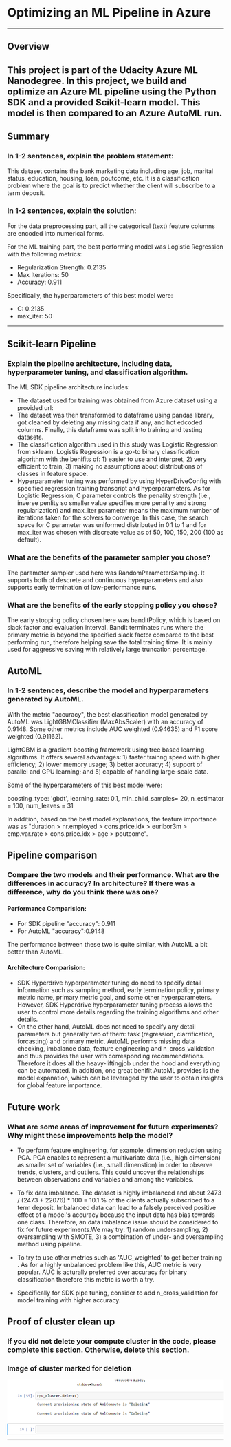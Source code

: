 # Optimizing an ML Pipeline in Azure

-----------------------------------------------------------------------------------------------------------------------------------------------------------
## Overview

This project is part of the Udacity Azure ML Nanodegree.
In this project, we build and optimize an Azure ML pipeline using the Python SDK and a provided Scikit-learn model.
This model is then compared to an Azure AutoML run.
-----------------------------------------------------------------------------------------------------------------------------------------------------------

## Summary
### **In 1-2 sentences, explain the problem statement:**

This dataset contains the bank marketing data including age, job, marital status, education, housing, loan, poutcome, etc. It is a classification problem where the goal is to predict whether the client will subscribe to a term deposit.    

### **In 1-2 sentences, explain the solution:**

For the data preprocessing part, all the categorical (text) feature columns are encoded into numerical forms.

For the ML training part, the best performing model was Logistic Regression with the following metrics:
- Regularization Strength: 0.2135
- Max Iterations: 50
- Accuracy: 0.911

Specifically, the hyperparameters of this best model were:
- C: 0.2135
- max_iter: 50

-----------------------------------------------------------------------------------------------------------------------------------------------------------

## Scikit-learn Pipeline

### **Explain the pipeline architecture, including data, hyperparameter tuning, and classification algorithm.**

The ML SDK pipeline architecture includes:

- The dataset used for training was obtained from Azure dataset using a provided url:
- The dataset was then transformed to dataframe using pandas library, got cleaned by deleting any missing data if any, and hot edcoded columns. Finally, this dataframe was split into training and testing datasets.
- The classification algorithm used in this study was Logistic Regression from sklearn. Logistis Regression is a go-to binary classification algorithm with the benifits of: 1) easier to use and interpret, 2) very efficient to train, 3) making no assumptions about distributions of classes in feature space. 
- Hyperparameter tuning was performed by using HyperDriveConfig with specified regression training transcript and hyperparameters. As for Logistic Regression, C parameter controls the penality strength (i.e., inverse penlity so smaller value specifies more penality and strong regularization) and max_iter parameter means the maximum number of iterations taken for the solvers to converge. In this case, the search space for C parameter was uniformed distributed in 0.1 to 1 and for max_iter was chosen with discreate value as of 50, 100, 150, 200 (100 as default). 


### **What are the benefits of the parameter sampler you chose?**

The parameter sampler used here was RandomParameterSampling. It supports both of descrete and continuous hyperparameters and also supports early termination of low-performance runs. 

<!-- #region -->
### **What are the benefits of the early stopping policy you chose?**

The early stopping policy chosen here was banditPolicy, which is based on slack factor and evaluation interval. Bandit terminates runs where the primary metric is beyond the specified slack factor compared to the best performing run, therefore helping save the total training time. It is mainly used for aggressive saving with relatively large truncation percentage. 


## AutoML
### **In 1-2 sentences, describe the model and hyperparameters generated by AutoML.**
With the metric "accuracy", the best classification model generated by AutoML was LightGBMClassifier (MaxAbsScaler) with an accuracy of 0.9148. Some other metrics include AUC weighted (0.94635) and F1 score weighted (0.91162). 

LightGBM is a gradient boosting framework using tree based learning algorithms. It offers several advantages: 1) faster trainng speed with higher efficiency; 2) lower memory usage; 3) better accuracy; 4) support of parallel and GPU learning; and 5) capable of handling large-scale data. 

Some of the hyperparameters of this best model were:

boosting_type: 'gbdt',
learning_rate: 0.1, 
min_child_samples= 20,
n_estimator = 100,
num_leaves = 31

In addition, based on the best model explanations, the feature importance was as "duration > nr.employed > cons.price.idx > euribor3m > emp.var.rate > cons.price.idx > age > poutcome".
<!-- #endregion -->

## Pipeline comparison
### **Compare the two models and their performance. What are the differences in accuracy? In architecture? If there was a difference, why do you think there was one?**

#### Performance Comparision:

- For SDK pipeline "accuracy": 0.911
- For AutoML "accuracy":0.9148

The performance between these two is quite similar, with AutoML a bit better than AutoML. 

#### Architecture Comparision:

- SDK Hyperdrive hyperparameter tuning do need to specify detail information such as sampling method, early termination policy, primary metric name, primary metric goal, and some other hyperparameters. However, SDK Hyperdrive hyperparameter tuning process allows the user to control more details regarding the training algorithms and other details.
- On the other hand, AutoML does not need to specify any detail parameters but generally two of them: task (regression, clarrification, forcasting) and primary metric. AutoML performs missing data checking, imbalance data, feature engineering and n_cross_validation and thus provides the user with corresponding recommendations. Therefore it does all the heavy-liftingjob under the hood and everything can be automated. In addition, one great benifit AutoML provides is the model expanation, which can be leveraged by the user to obtain insights for global feature importance.

<!-- #region -->
## Future work

### **What are some areas of improvement for future experiments? Why might these improvements help the model?**
- To perform feature engineering, for example, dimension reduction using PCA.
PCA enables to represent a multivariate data (i.e., high dimension) as smaller set of variables (i.e., small dimenstion) in order to observe trends, clusters, and outliers. This could uncover the relationships between observations and variables and among the variables. 

- To fix data imbalance.
The dataset is highly imbalanced and about 2473 / (2473 + 22076) * 100 = 10.1 % of the clients actually subscribed to a term deposit. Imbalanced data can lead to a falsely perceived positive effect of a model's accuracy because the input data has bias towards one class. Therefore, an data imbalance issue should be considered to fix for future experiments.We may try: 1) random undersampling, 2) oversampling with SMOTE, 3) a combination of under- and oversampling method using pipeline.

- To try to use other metrics such as 'AUC_weighted' to get better training . 
As for a highly unbalanced problem like this, AUC metric is very popular. AUC is acturally preferred over accuracy for binary classification therefore this metric is worth a try. 

- Specifically for SDK pipe tuning, consider to add n_cross_validation for model training with higher accuracy.


## Proof of cluster clean up
### **If you did not delete your compute cluster in the code, please complete this section. Otherwise, delete this section.**
### **Image of cluster marked for deletion**


<!-- #endregion -->

![cluster_deleted](cluster-deleting-screenshot.png)

```python

```

```python

```
